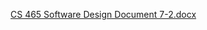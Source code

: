 [CS 465 Software Design Document 7-2.docx](https://github.com/user-attachments/files/21778842/CS.465.Software.Design.Document.7-2.docx)
